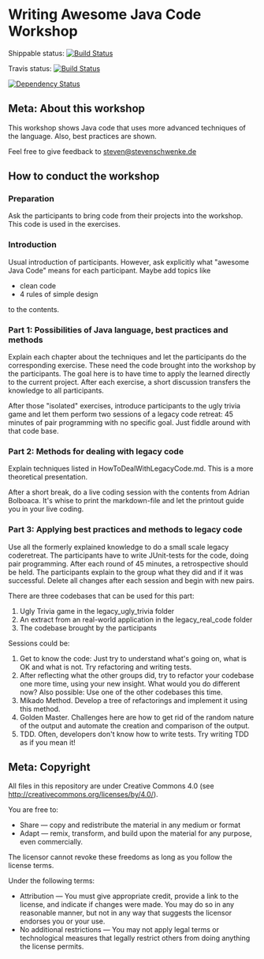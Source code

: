 # Writing Awesome Java Code Workshop

Shippable status:
[![Build Status](https://api.shippable.com/projects/56597f4d1895ca4474247cd9/badge/master)](https://app.shippable.com/projects/56597f4d1895ca4474247cd9/builds/latest)

Travis status:
[![Build Status](https://travis-ci.org/stevenschwenke/WritingAwesomeJavaCodeWorkshop.svg?branch=master)](https://travis-ci.org/stevenschwenke/WritingAwesomeJavaCodeWorkshop)

[![Dependency Status](https://www.versioneye.com/user/projects/55a8fd323065350020000139/badge.svg?style=flat)](https://www.versioneye.com/user/projects/565985d4036c320027000001)

## Meta: About this workshop

This workshop shows Java code that uses more advanced techniques of the language. Also, best practices are shown.
  
  Feel free to give feedback to steven@stevenschwenke.de

## How to conduct the workshop

### Preparation

Ask the participants to bring code from their projects into the workshop. This code is used in the exercises.

### Introduction

Usual introduction of participants. However, ask explicitly what "awesome Java Code" means for each participant. Maybe add topics like 

- clean code
- 4 rules of simple design

to the contents.

### Part 1: Possibilities of Java language, best practices and methods

Explain each chapter about the techniques and let the participants do the corresponding exercise. These need the code brought into the workshop by the participants. The goal here is to have time to apply the learned directly to the current project. After each exercise, a short discussion transfers the knowledge to all participants.

After those "isolated" exercises, introduce participants to the ugly trivia game and let them perform two sessions of a legacy code retreat: 45 minutes of pair programming with no specific goal. Just fiddle around with that code base. 

### Part 2: Methods for dealing with legacy code

Explain techniques listed in HowToDealWithLegacyCode.md. This is a more theoretical presentation.

After a short break, do a live coding session with the contents from Adrian Bolboaca. It's whise to print the markdown-file and let the printout guide you in your live coding.

### Part 3: Applying best practices and methods to legacy code
 
Use all the formerly explained knowledge to do a small scale legacy coderetreat. The participants have to write JUnit-tests for the code, doing pair programming. After each round of 45 minutes, a retrospective should be held. The participants explain to the group what they did and if it was successful. Delete all changes after each session and begin with new pairs. 

There are three codebases that can be used for this part:
 1. Ugly Trivia game in the legacy_ugly_trivia folder
 2. An extract from an real-world application in the legacy_real_code folder
 3. The codebase brought by the participants

Sessions could be:

1. Get to know the code: Just try to understand what's going on, what is OK and what is not. Try refactoring and writing tests.
2. After reflecting what the other groups did, try to refactor your codebase one more time, using your new insight. What would you do different now? Also possible: Use one of the other codebases this time.
3. Mikado Method. Develop a tree of refactorings and implement it using this method.
4. Golden Master. Challenges here are how to get rid of the random nature of the output and automate the creation and comparison of the output.
5. TDD. Often, developers don't know how to write tests. Try writing TDD as if you mean it!
  
## Meta: Copyright

All files in this repository are under Creative Commons 4.0 (see http://creativecommons.org/licenses/by/4.0/). 
  
You are free to:
  
- Share — copy and redistribute the material in any medium or format
- Adapt — remix, transform, and build upon the material for any purpose, even commercially.
  
The licensor cannot revoke these freedoms as long as you follow the license terms.
  
Under the following terms:
  
- Attribution — You must give appropriate credit, provide a link to the license, and indicate if changes were made. You may do so in any reasonable manner, but not in any way that suggests the licensor endorses you or your use.
- No additional restrictions — You may not apply legal terms or technological measures that legally restrict others from doing anything the license permits.
